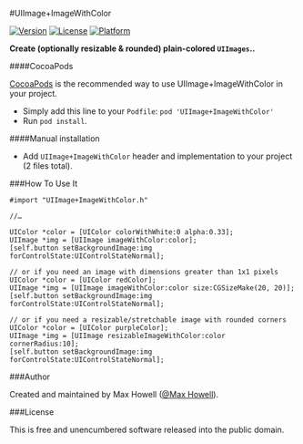 #UIImage+ImageWithColor

[![Version](https://img.shields.io/cocoapods/v/UIImage+ImageWithColor.svg?style=flat)](http://cocoadocs.org/docsets/UIImage+ImageWithColor)
[![License](https://img.shields.io/cocoapods/l/UIImage+ImageWithColor.svg?style=flat)](http://cocoadocs.org/docsets/UIImage+ImageWithColor)
[![Platform](https://img.shields.io/cocoapods/p/UIImage+ImageWithColor.svg?style=flat)](http://cocoadocs.org/docsets/UIImage+ImageWithColor)

**Create (optionally resizable & rounded) plain-colored `UIImages`..**

####CocoaPods

[CocoaPods](http://cocoapods.org/) is the recommended way to use UIImage+ImageWithColor in your project.

* Simply add this line to your `Podfile`: `pod 'UIImage+ImageWithColor'`
* Run `pod install`.

####Manual installation

* Add `UIImage+ImageWithColor` header and implementation to your project (2 files total).

###How To Use It

```objc
#import "UIImage+ImageWithColor.h"

//…

UIColor *color = [UIColor colorWithWhite:0 alpha:0.33];
UIImage *img = [UIImage imageWithColor:color];
[self.button setBackgroundImage:img forControlState:UIControlStateNormal];

// or if you need an image with dimensions greater than 1x1 pixels
UIColor *color = [UIColor redColor];
UIImage *img = [UIImage imageWithColor:color size:CGSizeMake(20, 20)];
[self.button setBackgroundImage:img forControlState:UIControlStateNormal];

// or if you need a resizable/stretchable image with rounded corners
UIColor *color = [UIColor purpleColor];
UIImage *img = [UIImage resizableImageWithColor:color cornerRadius:10];
[self.button setBackgroundImage:img forControlState:UIControlStateNormal];
```

###Author

Created and maintained by Max Howell ([@Max Howell](https://twitter.com/mxcl)).

###License

This is free and unencumbered software released into the public domain.
